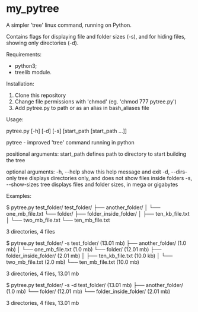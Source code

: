 # my_pytree
A simpler 'tree' linux command, running on Python.

Contains flags for displaying file and folder sizes (-s),
and for hiding files, showing only directories (-d).

Requirements:
- python3;
- treelib module.

Installation:
1. Clone this repository
2. Change file permissions with 'chmod' (eg. 'chmod 777 pytree.py')
3. Add pytree.py to path or as an alias in bash_aliases file

Usage:

pytree.py [-h] [-d] [-s] [start_path [start_path ...]]

pytree - improved 'tree' command running in python

positional arguments:
start_path        defines path to directory to start building the tree

optional arguments:
-h, --help        show this help message and exit 
-d, --dirs-only   tree displays directories only, and does not show files inside folders
-s, --show-sizes  tree displays files and folder sizes, in mega or gigabytes

Examples:

$ pytree.py test_folder/
test_folder/
├── another_folder/
│   └── one_mb_file.txt
└── folder/
    ├── folder_inside_folder/
    │   ├── ten_kb_file.txt
    │   └── two_mb_file.txt
    └── ten_mb_file.txt

3 directories, 4 files

$ pytree.py test_folder/ -s 
test_folder/ (13.01 mb) 
├── another_folder/ (1.0 mb) 
│   └── one_mb_file.txt (1.0 mb) 
└── folder/ (12.01 mb) 
    ├── folder_inside_folder/ (2.01 mb) 
    │   ├── ten_kb_file.txt (10.0 kb) 
    │   └── two_mb_file.txt (2.0 mb) 
    └── ten_mb_file.txt (10.0 mb) 

3 directories, 4 files, 13.01 mb 

$ pytree.py test_folder/ -s -d 
test_folder/ (13.01 mb) 
├── another_folder/ (1.0 mb) 
└── folder/ (12.01 mb) 
    └── folder_inside_folder/ (2.01 mb) 

3 directories, 4 files, 13.01 mb
